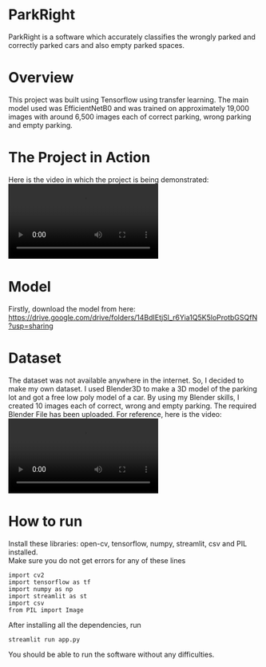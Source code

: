 # ParkRight
ParkRight is a software which accurately classifies the wrongly parked and correctly parked cars and also empty parked spaces.

# Overview
This project was built using Tensorflow using transfer learning. The main model used was EfficientNetB0 and was trained on approximately 19,000 images with around 6,500 images each of correct parking, wrong parking and empty parking.

# The Project in Action
Here is the video in which the project is being demonstrated: <br>
<video src="https://github.com/Aadi1659/ParkRight/assets/90966493/89b750a7-0946-4872-86ee-6c193f6214aa"/>

# Model
Firstly, download the model from here:
https://drive.google.com/drive/folders/14BdIEtjSl_r6Yia1Q5K5loProtbGSQfN?usp=sharing

# Dataset
The dataset was not available anywhere in the internet. So, I decided to make my own dataset. I used Blender3D to make a 3D model of the parking lot and got a free low poly model of a car. By using my Blender skills, I created 10 images each of correct, wrong and empty parking. 
The required Blender File has been uploaded.
For reference, here is the video: <br>
<video src="https://github.com/Aadi1659/ParkRight/assets/90966493/cb262af7-7a19-4089-b3c8-206e017fc441"/>
<br>
To Download the Dataset, use this link:

# How to run
Install these libraries: open-cv, tensorflow, numpy, streamlit, csv and PIL installed.
<br>
Make sure you do not get errors for any of these lines
```
import cv2
import tensorflow as tf
import numpy as np
import streamlit as st
import csv
from PIL import Image
```
After installing all the dependencies, run <br> 
```
streamlit run app.py
```
You should be able to run the software without any difficulties.
